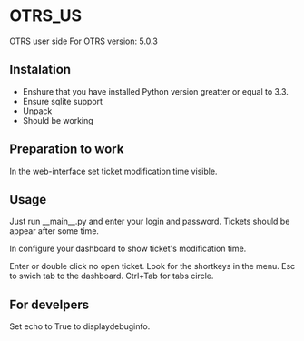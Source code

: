 # OTRS\_US

OTRS user side
For OTRS version: 5.0.3

## Instalation
* Enshure that you have installed Python version greatter or equal to 3.3. 
* Ensure sqlite support
* Unpack
* Should be working

## Preparation to work

In the web-interface set ticket modification time visible.


## Usage
Just run \_\_main\_\_.py and enter your login and password. Tickets should
be appear after some time.

In configure your dashboard to show ticket's modification time.

Enter or double click no open ticket. Look for the shortkeys in the menu.
Esc to swich tab to the dashboard. Ctrl+Tab for tabs circle.

## For develpers
Set echo to True to displaydebuginfo.

